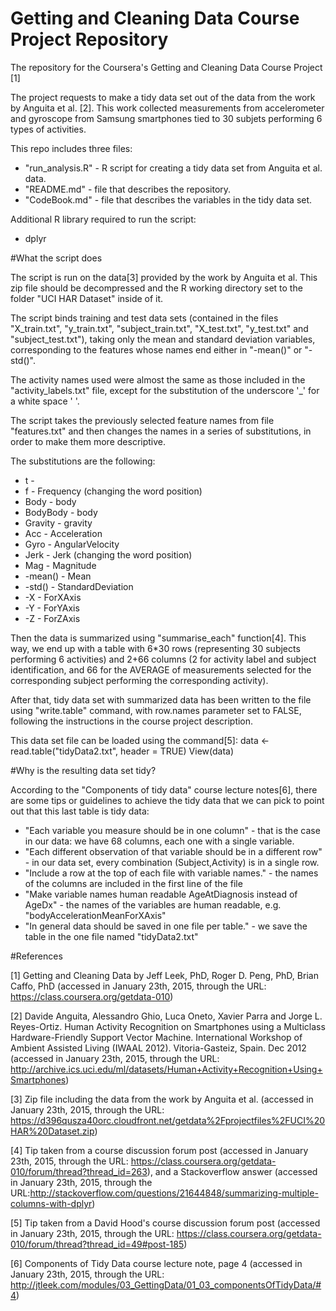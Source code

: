 # Getting and Cleaning Data Course Project Repository
The repository for the Coursera's Getting and Cleaning Data Course Project [1]

The project requests to make a tidy data set out of the data from the work by Anguita et al. [2]. This work collected measurements from accelerometer and gyroscope from Samsung smartphones tied to 30 subjets performing 6 types of activities.

This repo includes three files:
* "run_analysis.R" - R script for creating a tidy data set from Anguita et al. data.
* "README.md" - file that describes the repository.
* "CodeBook.md" - file that describes the variables in the tidy data set.

Additional R library required to run the script:
* dplyr

#What the script does

The script is run on the data[3] provided by the work by Anguita et al. This zip file should be decompressed and the R working directory set to the folder "UCI HAR Dataset" inside of it.

The script binds training and test data sets (contained in the files "X_train.txt", "y_train.txt", "subject_train.txt", "X_test.txt", "y_test.txt" and "subject_test.txt"), taking only the mean and standard deviation variables, corresponding to the features whose names end either in "-mean()" or "-std()".

The activity names used were almost the same as those included in the "activity_labels.txt" file, except for the substitution of the underscore '_' for a white space ' '.

The script takes the previously selected feature names from file "features.txt" and then changes the names in a series of substitutions, in order to make them more descriptive.

The substitutions are the following:
* t - <empty string>
* f - Frequency (changing the word position)
* Body - body
* BodyBody - body
* Gravity - gravity
* Acc - Acceleration
* Gyro - AngularVelocity
* Jerk - Jerk (changing the word position)
* Mag - Magnitude
* -mean() - Mean
* -std() - StandardDeviation
* -X - ForXAxis
* -Y - ForYAxis
* -Z - ForZAxis

Then the data is summarized using "summarise_each" function[4]. This way, we end up with a table with 6*30 rows (representing 30 subjects performing 6 activities) and 2+66 columns (2 for activity label and subject identification, and 66 for the AVERAGE of measurements selected for the corresponding subject performing the corresponding activity).

After that, tidy data set with summarized data has been written to the file using "write.table" command, with row.names parameter set to FALSE, following the instructions in the course project description.

This data set file can be loaded using the command[5]: 
data <- read.table("tidyData2.txt", header = TRUE)
View(data)

#Why is the resulting data set tidy?

According to the "Components of tidy data" course lecture notes[6], there are some tips or guidelines to achieve the tidy data that we can pick to point out that this last table is tidy data:

* "Each variable you measure should be in one column" - that is the case in our data: we have 68 columns, each one with a single variable.
* "Each different observation of that variable should be in a different row" - in our data set, every combination (Subject,Activity) is in a single row.
* "Include a row at the top of each file with variable names." - the names of the columns are included in the first line of the file
* "Make variable names human readable AgeAtDiagnosis instead of AgeDx" - the names of the variables are human readable, e.g. "bodyAccelerationMeanForXAxis"
* "In general data should be saved in one file per table." - we save the table in the one file named "tidyData2.txt"


#References

[1] Getting and Cleaning Data by Jeff Leek, PhD, Roger D. Peng, PhD, Brian Caffo, PhD (accessed in January 23th, 2015, through the URL: https://class.coursera.org/getdata-010)

[2] Davide Anguita, Alessandro Ghio, Luca Oneto, Xavier Parra and Jorge L. Reyes-Ortiz. Human Activity Recognition on Smartphones using a Multiclass Hardware-Friendly Support Vector Machine. International Workshop of Ambient Assisted Living (IWAAL 2012). Vitoria-Gasteiz, Spain. Dec 2012 (accessed in January 23th, 2015, through the URL: http://archive.ics.uci.edu/ml/datasets/Human+Activity+Recognition+Using+Smartphones)

[3] Zip file including the data from the work by Anguita et al. (accessed in January 23th, 2015, through the URL: https://d396qusza40orc.cloudfront.net/getdata%2Fprojectfiles%2FUCI%20HAR%20Dataset.zip)

[4] Tip taken from a course discussion forum post (accessed in January 23th, 2015, through the URL: https://class.coursera.org/getdata-010/forum/thread?thread_id=263), and a Stackoverflow answer (accessed in January 23th, 2015, through the URL:http://stackoverflow.com/questions/21644848/summarizing-multiple-columns-with-dplyr)

[5] Tip taken from a David Hood's course discussion forum post (accessed in January 23th, 2015, through the URL: https://class.coursera.org/getdata-010/forum/thread?thread_id=49#post-185)

[6] Components of Tidy Data course lecture note, page 4 (accessed in January 23th, 2015, through the URL: http://jtleek.com/modules/03_GettingData/01_03_componentsOfTidyData/#4)

